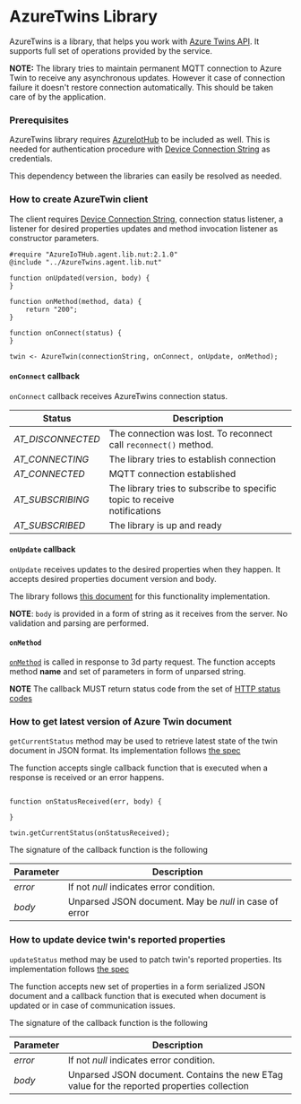 # AzureTwins Library

AzureTwins is a library, that helps you work with [Azure Twins API](https://docs.microsoft.com/en-us/azure/iot-hub/iot-hub-devguide-device-twins). It supports full set of operations provided by the service.

**NOTE:** The library tries to maintain permanent MQTT connection to Azure Twin to receive 
any asynchronous updates. However it case of connection failure it doesn't restore 
connection automatically. This should be taken care of by the application.

### Prerequisites

AzureTwins library requires [AzureIotHub](https://github.com/electricimp/AzureIoTHub) 
to be included as well. This is needed for authentication procedure with 
[Device Connection String](https://github.com/electricimp/AzureIoTHub#device-connection-string) 
as credentials. 

This dependency between the libraries can easily be resolved as needed.


### How to create AzureTwin client

The client requires [Device Connection String](https://github.com/electricimp/AzureIoTHub#device-connection-string), 
connection status listener, a listener for desired properties updates and method invocation listener 
as constructor parameters.

``` squirrel
#require "AzureIoTHub.agent.lib.nut:2.1.0"
@include "../AzureTwins.agent.lib.nut"

function onUpdated(version, body) {
}

function onMethod(method, data) {
    return "200";
}

function onConnect(status) {
}

twin <- AzureTwin(connectionString, onConnect, onUpdate, onMethod);
```

#### `onConnect` callback

`onConnect` callback receives AzureTwins connection status.

| Status | Description |
| ------ | ------------|
| *AT_DISCONNECTED* | The connection was lost. To reconnect call `reconnect()` method. |
| *AT_CONNECTING*   | The library tries to establish connection |
| *AT_CONNECTED*    | MQTT connection established |
| *AT_SUBSCRIBING*  | The library tries to subscribe to specific topic to receive </br> notifications |
| *AT_SUBSCRIBED*   | The library is up and ready |

#### `onUpdate` callback

`onUpdate` receives updates to the desired properties when they happen. It accepts desired properties document version and body.

The library follows [this document](https://docs.microsoft.com/en-us/azure/iot-hub/iot-hub-mqtt-support#receiving-desired-properties-update-notifications) for this functionality implementation.

**NOTE**: `body` is provided in a form of string as it receives from the server. No validation and parsing are performed.

#### `onMethod`

[`onMethod`](https://docs.microsoft.com/en-us/azure/iot-hub/iot-hub-devguide-direct-methods) is called in response to 3d party request. The function accepts method **name** and set of parameters in form of unparsed string.

**NOTE** The callback MUST return status code from the set of [HTTP status codes](https://en.wikipedia.org/wiki/List_of_HTTP_status_codes)

### How to get latest version of Azure Twin document

`getCurrentStatus` method may be used to retrieve latest state of the twin document in JSON format. Its implementation follows [the spec](https://docs.microsoft.com/en-us/azure/iot-hub/iot-hub-mqtt-support#retrieving-a-device-twins-properties)

The function accepts single callback function that is executed when a response is received or an error happens.

``` squirrel

function onStatusReceived(err, body) {

}

twin.getCurrentStatus(onStatusReceived);

```

The signature of the callback function is the following

| Parameter | Description |
| --------- | ----------- |
| *error*   | If not *null* indicates error condition. |
| *body*    | Unparsed JSON document. May be *null* in case of error |

### How to update device twin's reported properties

`updateStatus` method may be used to patch twin's reported properties. Its implementation follows [the spec](https://docs.microsoft.com/en-us/azure/iot-hub/iot-hub-mqtt-support#update-device-twins-reported-properties)

The function accepts new set of properties in a form serialized JSON document and a callback function that is executed when document is updated or in case of communication issues.

The signature of the callback function is the following

| Parameter | Description |
| --------- | ----------- |
| *error*   | If not *null* indicates error condition. |
| *body*    | Unparsed JSON document. Contains the new ETag value for the reported properties collection |

